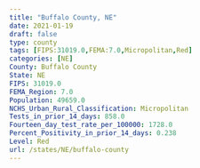 ```yaml
---
title: "Buffalo County, NE"
date: 2021-01-19
draft: false
type: county
tags: [FIPS:31019.0,FEMA:7.0,Micropolitan,Red]
categories: [NE]
County: Buffalo County
State: NE
FIPS: 31019.0
FEMA_Region: 7.0
Population: 49659.0
NCHS_Urban_Rural_Classification: Micropolitan
Tests_in_prior_14_days: 858.0
Fourteen_day_test_rate_per_100000: 1728.0
Percent_Positivity_in_prior_14_days: 0.238
Level: Red
url: /states/NE/buffalo-county
---
```



